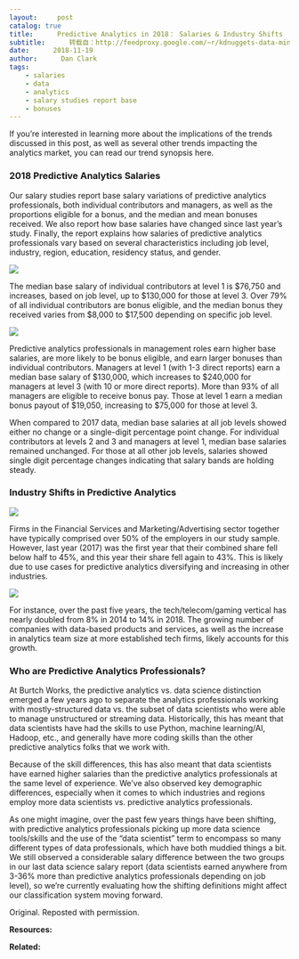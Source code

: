 ```yaml
---
layout:     post
catalog: true
title:      Predictive Analytics in 2018： Salaries & Industry Shifts
subtitle:      转载自：http://feedproxy.google.com/~r/kdnuggets-data-mining-analytics/~3/K8hcFWdOlPM/predictive-analytics-2018-salaries-industry-shifts.html
date:      2018-11-19
author:      Dan Clark
tags:
    - salaries
    - data
    - analytics
    - salary studies report base
    - bonuses
---
```


If you’re interested in learning more about the implications of the trends discussed in this post, as well as several other trends impacting the analytics market, you can read our trend synopsis here.

### **2018 Predictive Analytics Salaries**

Our salary studies report base salary variations of predictive analytics professionals, both individual contributors and managers, as well as the proportions eligible for a bonus, and the median and mean bonuses received. We also report how base salaries have changed since last year’s study. Finally, the report explains how salaries of predictive analytics professionals vary based on several characteristics including job level, industry, region, education, residency status, and gender.

![](https://www.burtchworks.com/wp-content/uploads/2018/10/PA-IC-salaries.jpg)


The median base salary of individual contributors at level 1 is $76,750 and increases, based on job level, up to $130,000 for those at level 3. Over 79% of all individual contributors are bonus eligible, and the median bonus they received varies from $8,000 to $17,500 depending on specific job level.

![](https://www.burtchworks.com/wp-content/uploads/2018/10/PA-MG-salaries.jpg)


Predictive analytics professionals in management roles earn higher base salaries, are more likely to be bonus eligible, and earn larger bonuses than individual contributors. Managers at level 1 (with 1-3 direct reports) earn a median base salary of $130,000, which increases to $240,000 for managers at level 3 (with 10 or more direct reports). More than 93% of all managers are eligible to receive bonus pay. Those at level 1 earn a median bonus payout of $19,050, increasing to $75,000 for those at level 3.

When compared to 2017 data, median base salaries at all job levels showed either no change or a single-digit percentage point change. For individual contributors at levels 2 and 3 and managers at level 1, median base salaries remained unchanged. For those at all other job levels, salaries showed single digit percentage changes indicating that salary bands are holding steady.

### **Industry Shifts in Predictive Analytics**

![](https://www.burtchworks.com/wp-content/uploads/2018/10/industry.jpg)


Firms in the Financial Services and Marketing/Advertising sector together have typically comprised over 50% of the employers in our study sample. However, last year (2017) was the first year that their combined share fell below half to 45%, and this year their share fell again to 43%. This is likely due to use cases for predictive analytics diversifying and increasing in other industries.

![](https://www.burtchworks.com/wp-content/uploads/2018/10/industry-change.jpg)


For instance, over the past five years, the tech/telecom/gaming vertical has nearly doubled from 8% in 2014 to 14% in 2018. The growing number of companies with data-based products and services, as well as the increase in analytics team size at more established tech firms, likely accounts for this growth.

### **Who are Predictive Analytics Professionals?**

At Burtch Works, the predictive analytics vs. data science distinction emerged a few years ago to separate the analytics professionals working with mostly-structured data vs. the subset of data scientists who were able to manage unstructured or streaming data. Historically, this has meant that data scientists have had the skills to use Python, machine learning/AI, Hadoop, etc., and generally have more coding skills than the other predictive analytics folks that we work with.

Because of the skill differences, this has also meant that data scientists have earned higher salaries than the predictive analytics professionals at the same level of experience. We’ve also observed key demographic differences, especially when it comes to which industries and regions employ more data scientists vs. predictive analytics professionals.

As one might imagine, over the past few years things have been shifting, with predictive analytics professionals picking up more data science tools/skills and the use of the “data scientist” term to encompass so many different types of data professionals, which have both muddied things a bit. We still observed a considerable salary difference between the two groups in our last data science salary report (data scientists earned anywhere from 3-36% more than predictive analytics professionals depending on job level), so we’re currently evaluating how the shifting definitions might affect our classification system moving forward.

Original. Reposted with permission.

**Resources:**

**Related:**











